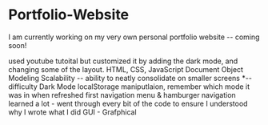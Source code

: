 # Portfolio-Website

I am currently working on my very own personal portfolio website -- coming soon!

used youtube tutoital but customized it by adding the dark mode, and changing some of the layout. 
HTML, CSS, JavaScript
Document Object Modeling
Scalability -- ability to neatly consolidate on smaller screens *-- difficulty 
Dark Mode
localStorage maniputlaion, remember which mode it was in when refreshed 
first navigation menu & hamburger navigation 
learned a lot - went through every bit of the code to ensure I understood why I wrote what I did 
GUI - Grafphical 
